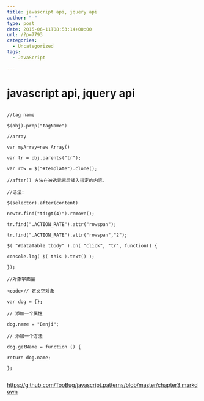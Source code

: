 ```yaml
---
title: javascript api, jquery api
author: "-"
type: post
date: 2015-06-11T08:53:14+00:00
url: /?p=7793
categories:
  - Uncategorized
tags:
  - JavaScript

---
```

# javascript api, jquery api
```

//tag name
  
$(obj).prop("tagName")

//array
  
var myArray=new Array()
  
var tr = obj.parents("tr");
  
var row = $("#template").clone();

//after() 方法在被选元素后插入指定的内容。

//语法: 
  
$(selector).after(content)

newtr.find("td:gt(4)").remove();

tr.find(".ACTION_RATE").attr("rowspan");
  
tr.find(".ACTION_RATE").attr("rowspan","2");

$( "#dataTable tbody" ).on( "click", "tr", function() {
   
console.log( $( this ).text() );
  
});

//对象字面量
  
<code>// 定义空对象
  
var dog = {};

// 添加一个属性
  
dog.name = "Benji";

// 添加一个方法
  
dog.getName = function () {
   
return dog.name;
  
};
  
```

https://github.com/TooBug/javascript.patterns/blob/master/chapter3.markdown